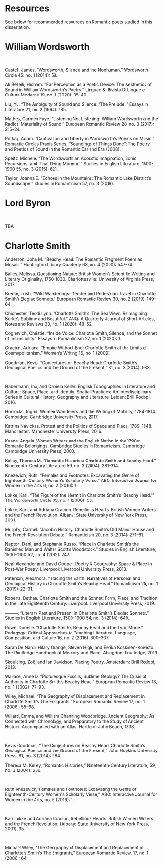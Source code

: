 # Resources
See below for recommended resources on Romantic poets studied in this dissertation.
# William Wordsworth
​

Castell, James. “Wordsworth, Silence and the Nonhuman.” Wordsworth Circle 45, no. 1 (2014): 58.

 

Ali Belleili, Hicham. “Ear Perception as a Poetic Device: The Aesthetics of Sound in William Wordsworth’s Poetry.” Linguae &. Rivista Di Lingue e Culture Moderne 19, no. 1 (2020): 35–49.

      

Liu, Yu. “The Ambiguity of Sound and Silence: ‘The Prelude.’” Essays in Literature 21, no. 2 (1994): 185.

 

Mathes, Carmen Faye. “Listening Not Listening: William Wordsworth and the Radical Materiality of Sound.” European Romantic Review 28, no. 3 (2017): 315–24.

 

Potkay, Adam. “Captivation and Liberty in Wordsworth’s Poems on Music.” Romantic Circles Praxis Series, “Soundings of Things Done”: The Poetry and Poetics of Sound in the Romantic Ear and Era (2008).

 

Speitz, Michele. “The Wordsworthian Acoustic Imagination, Sonic Recursions, and ‘That Dying Murmur.’” Studies in English Literature, 1500-1900 55, no. 3 (2015): 621.

 

Taylor, Joanna E. “Echoes in the Mountains: The Romantic Lake District’s Soundscape.” Studies in Romanticism 57, no. 3 (2018).
​

# Lord Byron
​

TBA
​

# Charlotte Smith

 

Anderson, John M. “Beachy Head: The Romantic Fragment Poem as Mosaic.” Huntington Library Quarterly 63, no. 4 (2000): 547–74.

 

Bailes, Melissa. Questioning Nature: British Women’s Scientific Writing and Literary Originality, 1750-1830. Charlottesville: University of Virginia Press, 2017.

 

Bredar, Trish. “Wild Wanderings: Gender and Pedestrian Travel in Charlotte Smith’s Elegiac Sonnets.” European Romantic Review 30, no. 2 (2019): 149–64.

 

Chichester, Teddi Lynn. “Charlotte Smith’s ‘The Sea View’: Reimagining Burke’s Sublime and Beautiful.” ANQ: A Quarterly Journal of Short Articles, Notes and Reviews 33, no. 1 (2020): 48–52.

 

Cognevich, Christie. “Inside Voice: Charlotte Smith, Silence, and the Sonnet of Insensibility.” Essays in Romanticism 27, no. 1 (2020): 1.

 

Craciun, Adriana. “Empire Without End: Charlotte Smith at the Limits of Cosmopolitanism.” Women’s Writing 16, no. 1 (2009).

 

Goodman, Kevis. “Conjectures on Beachy Head: Charlotte Smith’s Geological Poetics and the Ground of the Present,” 81, no. 3 (2014): 983.

​

Habermann, Ina, and Daniela Keller. English Topographies in Literature and Culture: Space, Place, and Identity. Spatial Practices: An Interdisciplinary Series in Cultural History, Geography and Literature. Leiden: Brill Rodopi, 2016.

 

Horrocks, Ingrid. Women Wanderers and the Writing of Mobility, 1784-1814. Cambridge: Cambridge University Press, 2017.

 

Katrina Navickas. Protest and the Politics of Space and Place, 1789–1848. Manchester: Manchester University Press, 2016.

 

Keane, Angela. Women Writers and the English Nation in the 1790s: Romantic Belongings. Cambridge Studies in Romanticism. Cambridge: Cambridge University Press, 2000.

 

Kelley, Theresa M. “Romantic Histories: Charlotte Smith and Beachy Head.” Nineteenth-Century Literature 59, no. 3 (2004): 281–314.

 

Knezevich, Ruth. “Females and Footnotes: Excavating the Genre of Eighteenth-Century Women’s Scholarly Verse.” ABO: Interactive Journal for Women in the Arts 6, no. 2 (2016): 1.

 

Lokke, Kari. “The Figure of the Hermit in Charlotte Smith’s ‘Beachy Head.’” The Wordsworth Circle 39, no. 1 (2008): 38.

 

Lokke, Kari, and Adriana Craciun. Rebellious Hearts: British Women Writers and the French Revolution. Albany: State University of New York Press, 2001.

 

Murphy, Carmel. “Jacobin History: Charlotte Smith’s Old Manor House and the French Revolution Debate.” Romanticism 20, no. 3 (2014): 271–81.

 

Napton, Dani, and Stephanie Russo. “Place in Charlotte Smith’s the Banished Man and Walter Scott’s Woodstock.” Studies in English Literature, 1500-1900 52, no. 4 (2012): 747.

 

Neal Alexander and David Cooper. Poetry & Geography: Space & Place in Post-War Poetry. Liverpool: Liverpool University Press, 2013.

 

Paterson, Alexandra. “Tracing the Earth: Narratives of Personal and Geological History in Charlotte Smith’s Beachy Head.” Romanticism 25, no. 1 (2019): 22–31.

 

Roberts, Bethan. Charlotte Smith and the Sonnet: Form, Place, and Tradition in the Late Eighteenth Century. Liverpool: Liverpool University Press, 2019.

 

———. “Literary Past and Present in Charlotte Smith’s Elegiac Sonnets.” Studies in English Literature, 1500-1900 54, no. 3 (2014): 649.

 

Ruwe, Donelle. “Charlotte Smith’s Beachy Head and the Lyric Mode.” Pedagogy: Critical Approaches to Teaching Literature, Language, Composition, and Culture 16, no. 2 (2016): 300–307.

 

Sarah De Nardi, Hilary Orange, Steven High, and Eerika Koskinen-Koivisto. The Routledge Handbook of Memory and Place. Abingdon: Routledge, 2019.

 

Skoulding, Zoë, and Ian Davidson. Placing Poetry. Amsterdam: Brill Rodopi, 2013.

 

Wallace, Anne D. “Picturesque Fossils, Sublime Geology? The Crisis of Authority in Charlotte Smith’s Beachy Head.” European Romantic Review 13, no. 1 (2002): 77–93.

 

Wiley, Michael. “The Geography of Displacement and Replacement in Charlotte Smith’s The Emigrants.” European Romantic Review 17, no. 1 (2006): 55–68.

 

Willard, Emma, and William Channing Woodbridge. Ancient Geography: As Connected with Chronology, and Preparatory to the Study of Ancient History: Accompanied with an Atlas. Hartford: John Beach, 1838.

​

Kevis Goodman, “The Conjectures on Beachy Head: Charlotte Smith’s Geological Poetics and the Ground of the Present,” John Hopkins University Press, 81, no. 3 (2014): 984.

Theresa M. Kelley, “Romantic Histories,” Nineteenth-Century Literature, 59, no. 3 (2004): 286.

​

Ruth Knezevich,"Females and Footnotes: Excavating the Genre of Eighteenth-Century Women's Scholarly Verse," ABO: Interactive Journal for Women in the Arts, no. 6 (2016): 1.

​

Kari Lokke and Adriana Craciun, Rebellious Hearts: British Women Writers and the French Revolution, (Albany: State University of New York Press, 2001), 35.

​

Michael Wiley, “The Geography of Displacement and Replacement in Charlotte’s Smith’s The Emigrants,” European Romantic Review, 17, no. 1 (2006): 64